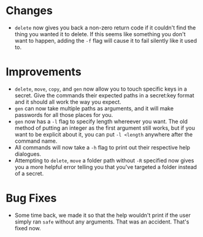 # Changes

* `delete` now gives you back a non-zero return code if it couldn't find the thing
you wanted it to delete. If this seems like something you don't want to happen,
adding the `-f` flag will cause it to fail silently like it used to.

# Improvements

* `delete`, `move`, `copy`, and `gen` now allow you to touch specific keys in a
secret. Give the commands their expected paths in a secret:key format and it
should all work the way you expect. 
* `gen` can now take multiple paths as arguments, and it will make passwords for
all those places for you.
* `gen` now has a `-l` flag to specify length whereever you want. The old method
of putting an integer as the first argument still works, but if you want to be
explicit about it, you can put `-l <length` anywhere after the command name.
* All commands will now take a `-h` flag to print out their respective help 
dialogues.
* Attempting to `delete`, `move` a folder path without `-R` specified now gives
you a more helpful error telling you that you've targeted a folder instead of a 
secret.

# Bug Fixes

* Some time back, we made it so that the help wouldn't print if the user simply 
ran `safe` without any arguments. That was an accident. That's fixed now.
